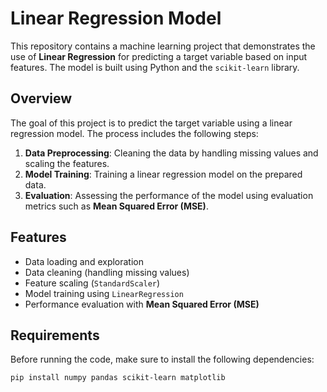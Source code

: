 # Linear Regression Model

This repository contains a machine learning project that demonstrates the use of **Linear Regression** for predicting a target variable based on input features. The model is built using Python and the `scikit-learn` library.

## Overview

The goal of this project is to predict the target variable using a linear regression model. The process includes the following steps:

1. **Data Preprocessing**: Cleaning the data by handling missing values and scaling the features.
2. **Model Training**: Training a linear regression model on the prepared data.
3. **Evaluation**: Assessing the performance of the model using evaluation metrics such as **Mean Squared Error (MSE)**.

## Features

- Data loading and exploration
- Data cleaning (handling missing values)
- Feature scaling (`StandardScaler`)
- Model training using `LinearRegression`
- Performance evaluation with **Mean Squared Error (MSE)**

## Requirements

Before running the code, make sure to install the following dependencies:

```bash
pip install numpy pandas scikit-learn matplotlib
